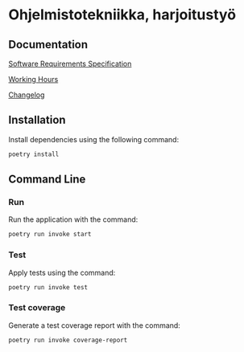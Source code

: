# Ohjelmistotekniikka, harjoitustyö

## Documentation

[Software Requirements Specification](https://github.com/ismomehdi/ot-harjoitustyo/blob/main/documentation/software_requirements_specification.md)

[Working Hours](https://github.com/ismomehdi/ot-harjoitustyo/blob/main/documentation/working_hours.md)

[Changelog](https://github.com/ismomehdi/ot-harjoitustyo/blob/main/documentation/changelog.md)

## Installation

Install dependencies using the following command:

```bash
poetry install
```

## Command Line

### Run

Run the application with the command:

```bash
poetry run invoke start
```

### Test

Apply tests using the command:

```bash
poetry run invoke test
```

### Test coverage

Generate a test coverage report with the command:

```bash
poetry run invoke coverage-report
```
